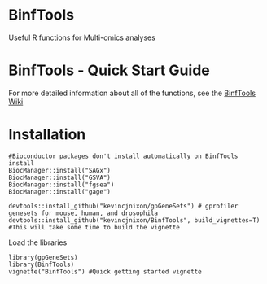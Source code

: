 # BinfTools
Useful R functions for Multi-omics analyses

BinfTools - Quick Start Guide
=============================

For more detailed information about all of the functions, see the [BinfTools Wiki](https://github.com/kevincjnixon/BinfTools/wiki)

Installation
============
```
#Bioconductor packages don't install automatically on BinfTools install
BiocManager::install("SAGx")
BiocManager::install("GSVA")
BiocManager::install("fgsea")
BiocManager::install("gage")

devtools::install_github("kevincjnixon/gpGeneSets") # gprofiler genesets for mouse, human, and drosophila
devtools::install_github("kevincjnixon/BinfTools", build_vignettes=T) #This will take some time to build the vignette
```
Load the libraries
```
library(gpGeneSets)
library(BinfTools)
vignette("BinfTools") #Quick getting started vignette
```
